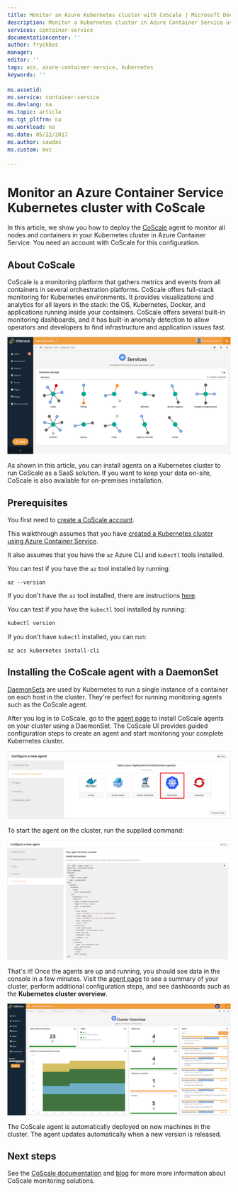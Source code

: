 ```yaml
---
title: Monitor an Azure Kubernetes cluster with CoScale | Microsoft Docs
description: Monitor a Kubernetes cluster in Azure Container Service using CoScale
services: container-service
documentationcenter: ''
author: fryckbos
manager:
editor: ''
tags: acs, azure-container-service, kubernetes
keywords: ''

ms.assetid: 
ms.service: container-service
ms.devlang: na
ms.topic: article
ms.tgt_pltfrm: na
ms.workload: na
ms.date: 05/22/2017
ms.author: saudas
ms.custom: mvc

---
```


# Monitor an Azure Container Service Kubernetes cluster with CoScale

In this article, we show you how to deploy the [CoScale](https://www.coscale.com/) agent to monitor all nodes and containers in your Kubernetes cluster in Azure Container Service. You need an account with CoScale for this configuration. 


## About CoScale 

CoScale is a monitoring platform that gathers metrics and events from all containers in several orchestration platforms. CoScale offers full-stack monitoring for Kubernetes environments. It provides visualizations and analytics for all layers in the stack: the OS, Kubernetes, Docker, and applications running inside your containers. CoScale offers several built-in monitoring dashboards, and it has built-in anomaly detection to allow operators and developers to find infrastructure and application issues fast.

![CoScale UI](./media/container-service-kubernetes-coscale/coscale.png)

As shown in this article, you can install agents on a Kubernetes cluster to run CoScale as a SaaS solution. If you want to keep your data on-site, CoScale is also available for on-premises installation.


## Prerequisites

You first need to [create a CoScale account](https://www.coscale.com/free-trial).

This walkthrough assumes that you have [created a Kubernetes cluster using Azure Container Service](container-service-kubernetes-walkthrough.md).

It also assumes that you have the `az` Azure CLI and `kubectl` tools installed.

You can test if you have the `az` tool installed by running:

```azurecli
az --version
```

If you don't have the `az` tool installed, there are instructions [here](/cli/azure/install-azure-cli).

You can test if you have the `kubectl` tool installed by running:

```bash
kubectl version
```

If you don't have `kubectl` installed, you can run:

```azurecli
az acs kubernetes install-cli
```

## Installing the CoScale agent with a DaemonSet
[DaemonSets](https://kubernetes.io/docs/concepts/workloads/controllers/daemonset/) are used by Kubernetes to run a single instance of a container on each host in the cluster.
They're perfect for running monitoring agents such as the CoScale agent.

After you log in to CoScale, go to the [agent page](https://app.coscale.com/)
to install CoScale agents on your cluster using a DaemonSet. The CoScale UI provides guided configuration steps to create an agent and start monitoring your complete Kubernetes cluster.

![CoScale agent configuration](./media/container-service-kubernetes-coscale/installation.png)

To start the agent on the cluster, run the supplied command:

![Start the CoScale agent](./media/container-service-kubernetes-coscale/agent_script.png)

That's it! Once the agents are up and running, you should see data in the console in a few minutes. Visit
the [agent page](https://app.coscale.com/) to see a summary of your cluster, perform additional configuration steps, and see dashboards such as the **Kubernetes cluster overview**.

![Kubernetes cluster overview](./media/container-service-kubernetes-coscale/dashboard_clusteroverview.png)

The CoScale agent is automatically deployed on new machines in the cluster. The agent updates automatically when a new version is released.


## Next steps

See the [CoScale documentation](http://docs.coscale.com/) and [blog](https://www.coscale.com/blog) for more more information about CoScale monitoring solutions. 

